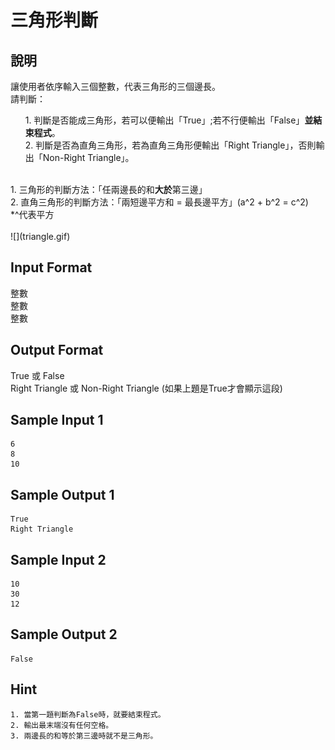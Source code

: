 # 三角形判斷 #

## 說明 ##

讓使用者依序輸入三個整數，代表三角形的三個邊長。<br>
請判斷：<br>
<ol>
1. 判斷是否能成三角形，若可以便輸出「True」;若不行便輸出「False」<b>並結束程式</b>。<br>
2. 判斷是否為直角三角形，若為直角三角形便輸出「Right Triangle」，否則輸出「Non-Right Triangle」。
</ol>
<br>
1. 三角形的判斷方法：「任兩邊長的和<b>大於</b>第三邊」<br>
2. 直角三角形的判斷方法：「兩短邊平方和 = 最長邊平方」(a^2 + b^2 = c^2)<br>
*^代表平方<br>
<br>
![](triangle.gif) <br>


## Input Format ##

整數<br>
整數<br>
整數<br>

## Output Format ##

True 或 False<br>
Right Triangle 或 Non-Right Triangle (如果上題是True才會顯示這段) <br>

## Sample Input 1 ##
```
6
8
10
```

## Sample Output 1 ##
```
True
Right Triangle
```

## Sample Input 2 ##
```
10
30
12
```

## Sample Output 2 ##
```
False
```
## Hint ##

```
1. 當第一題判斷為False時，就要結束程式。
2. 輸出最末端沒有任何空格。
3. 兩邊長的和等於第三邊時就不是三角形。

```
